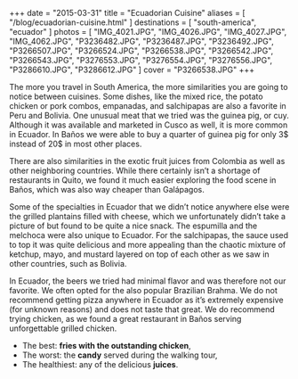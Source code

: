 +++
date    = "2015-03-31"
title   = "Ecuadorian Cuisine"
aliases = [ "/blog/ecuadorian-cuisine.html" ]
destinations = [ "south-america", "ecuador" ]
photos  = [
  "IMG_4021.JPG", "IMG_4026.JPG", "IMG_4027.JPG", "IMG_4062.JPG", "P3236482.JPG",
  "P3236487.JPG", "P3236492.JPG", "P3266507.JPG", "P3266524.JPG", "P3266538.JPG",
  "P3266542.JPG", "P3266543.JPG", "P3276553.JPG", "P3276554.JPG", "P3276556.JPG",
  "P3286610.JPG", "P3286612.JPG"
]
cover = "P3266538.JPG"
+++

The more you travel in South America, the more similarities you are going to notice between cuisines. Some dishes, like the mixed rice, the potato chicken or pork combos, empanadas, and salchipapas are also a favorite in Peru and Bolivia. One unusual meat that we tried was the guinea pig, or cuy. Although it was available and marketed in Cusco as well, it is more common in Ecuador. In Baños we were able to buy a quarter of guinea pig for only 3$ instead of 20$ in most other places.
<!--more-->
There are also similarities in the exotic fruit juices from Colombia as well as other neighboring countries. While there certainly isn’t a shortage of restaurants in Quito, we found it much easier exploring the food scene in Baños, which was also way cheaper than Galápagos.

Some of the specialties in Ecuador that we didn’t notice anywhere else were the grilled plantains filled with cheese, which we unfortunately didn’t take a picture of but found to be quite a nice snack. The espumilla and the melchoca were also unique to Ecuador. For the salchipapas, the sauce used to top it was quite delicious and more appealing than the chaotic mixture of ketchup, mayo, and mustard layered on top of each other as we saw in other countries, such as Bolivia.

In Ecuador, the beers we tried had minimal flavor and was therefore not our favorite. We often opted for the also popular Brazilian Brahma. We do not recommend getting pizza anywhere in Ecuador as it’s extremely expensive (for unknown reasons) and does not taste that great. We do recommend trying chicken, as we found a great restaurant in Baños serving unforgettable grilled chicken.

* The best: **fries with the outstanding chicken**,
* The worst: the **candy** served during the walking tour,
* The healthiest: any of the delicious **juices**.